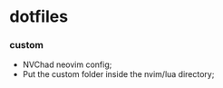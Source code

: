 # dotfiles

### custom
- NVChad neovim config;
- Put the custom folder inside the nvim/lua directory;
